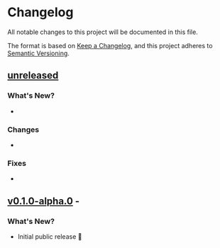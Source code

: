# Changelog

All notable changes to this project will be documented in this file.

The format is based on [Keep a Changelog](https://keepachangelog.com/en/1.0.0/),
and this project adheres to [Semantic Versioning](https://semver.org/spec/v2.0.0.html).

## [unreleased]

### What's New?

-

### Changes

-

### Fixes

-

## [v0.1.0-alpha.0] -

### What's New?

-   Initial public release 🎊

[unreleased]: https://github.com/BlockOutClub/BlockOutClub/compare/v0.1.0-alpha.0...main
[v0.1.0-alpha.0]: https://github.com/BlockOutClub/BlockOutClub/tree/v0.1.0-alpha.0
